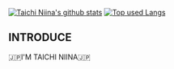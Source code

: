 
[![Taichi Niina's github stats](https://github-readme-stats.vercel.app/api?username=tayboy217&hide=contribs&count_private=true&show_icons=true&theme=tokyonight)](https://github.com/tayboy217/)
[![Top used Langs](https://github-readme-stats.vercel.app/api/top-langs/?username=tayboy217&layout=compact&theme=tokyonight)](https://github.com/tayboy217/)
  ## INTRODUCE
🇯🇵I'M TAICHI NIINA🇯🇵
<!--
**tayboy217/tayboy217** is a ✨ _special_ ✨ repository because its `README.md` (this file) appears on your GitHub profile.

Here are some ideas to get you started:

- 🔭 I’m currently working on ...
- 🌱 I’m currently learning ...
- 👯 I’m looking to collaborate on ...
- 🤔 I’m looking for help with ...
- 💬 Ask me about ...
- 📫 How to reach me: ...
- 😄 Pronouns: ...
- ⚡ Fun fact: ...
-->
